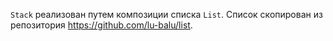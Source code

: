 `Stack` реализован путем композиции списка `List`. Список скопирован из репозитория https://github.com/lu-balu/list.